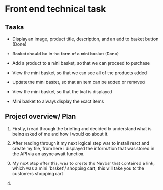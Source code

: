 # Front end technical task

## Tasks

- Display an image, product title, description, and an add to basket button (Done)

- Basket should be in the form of a mini basket (Done)

- Add a product to a mini basket, so that we can proceed to purchase

- View the mini basket, so that we can see all of the products added

- Update the mini basket, so that an item can be added or removed

- View the mini basket, so that the toal is displayed

- Mini basket to always display the exact items


## Project overview/ Plan

1. Firstly, i read through the briefing and decided to understand what is being asked of me and how i would go about it.

2. After reading through it my next logical step was to install react and create my file, from here i displayed the information that was stored in the API via an async await function.

3. My next step after this, was to create the Navbar that contained a link, which was a mini 'basket'/ shopping cart, this will take you to the customers shopping cart

4. 